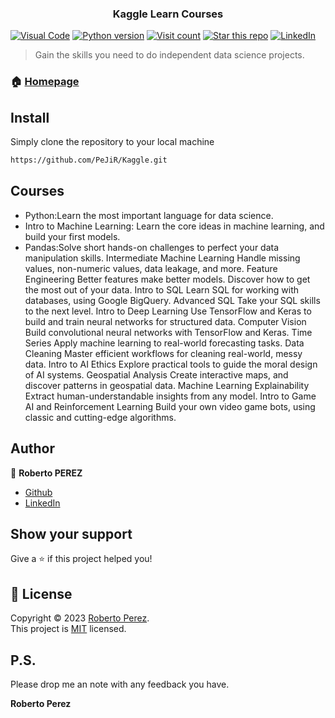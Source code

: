 <h3 align="center">Kaggle Learn Courses </h1>
<a href="https://vscode.dev/github/PeJiR/Kaggle.git" target="_blank"> <img border=0 src="https://img.shields.io/badge/Open%20in%20Visual%20Studio%20Code-blue" alt="Visual Code"></a>
<a href="https://github.com/PeJiR/Kaggle.git" target="_blank"> <img border=0 src="https://img.shields.io/badge/python-2.7,%203.6+-blue.svg?style=flat" alt="Python version"></a>
<a target="new" href="https://github.com/PeJiR/Kaggle.git"><img src="https://hits.seeyoufarm.com/api/count/incr/badge.svg?url=https%3A%2F%2Fgithub.com%2FPeJiR%2FKaggle.git&count_bg=%2379C83D&title_bg=%23555555&icon=&icon_color=%23E7E7E7&title=Views&edge_flat=false" alt="Visit count"/></a>
<a target="new" href="https://github.com/PeJiR/Calculation-of-employee-turnover-costs "><img border=0 src="https://img.shields.io/github/stars/Pejir/Kaggle .svg?style=social&label=Star&maxAge=60" alt="Star this repo"></a>
<a href="https://www.linkedin.com/in/pejir/" target="_blank"><img src="https://img.shields.io/badge/LinkedIn-blue?style=flat&logo=linkedin&labelColor=blue" alt="LinkedIn" /></a>

<!---
<p>
  <img alt="Version" src="https://img.shields.io/badge/version-pejir-blue.svg?cacheSeconds=2592000" />
  <a href="pejir" target="_blank">
    <img alt="Documentation" src="https://img.shields.io/badge/documentation-yes-brightgreen.svg" />
  </a>
  <a href="https://opensource.org/license/mit/" target="_blank">
    <img alt="License: MIT" src="https://img.shields.io/badge/License-MIT-yellow.svg" />
  </a>
  <a href="https://twitter.com/PerezPejir84" target="_blank">
    <img alt="Twitter: pejir" src="https://img.shields.io/twitter/follow/pejir.svg?style=social" />
  </a>
</p>
--->
> Gain the skills you need to do independent data science projects.
 


### 🏠 [Homepage](https://www.kaggle.com/robertoperezjimenenz)
<!---
### ✨ [Demo](pejir)
--->

## Install
Simply clone the repository to your local machine

```sh
https://github.com/PeJiR/Kaggle.git
```
## Courses
- Python:Learn the most important language for data science.
- Intro to Machine Learning: Learn the core ideas in machine learning, and build your first models.
- Pandas:Solve short hands-on challenges to perfect your data manipulation skills.
Intermediate Machine Learning
Handle missing values, non-numeric values, data leakage, and more.
Feature Engineering
Better features make better models. Discover how to get the most out of your data.
Intro to SQL
Learn SQL for working with databases, using Google BigQuery.
Advanced SQL
Take your SQL skills to the next level.
Intro to Deep Learning
Use TensorFlow and Keras to build and train neural networks for structured data.
Computer Vision
Build convolutional neural networks with TensorFlow and Keras.
Time Series
Apply machine learning to real-world forecasting tasks.
Data Cleaning
Master efficient workflows for cleaning real-world, messy data.
Intro to AI Ethics
Explore practical tools to guide the moral design of AI systems.
Geospatial Analysis
Create interactive maps, and discover patterns in geospatial data.
Machine Learning Explainability
Extract human-understandable insights from any model.
Intro to Game AI and Reinforcement Learning
Build your own video game bots, using classic and cutting-edge algorithms.


## Author

👤 **Roberto PEREZ**

<!---* Website: pejir
* [Twitter](https://twitter.com/pejir)--->
* [Github](https://github.com/pejir)
* [LinkedIn](https://linkedin.com/in/pejir)

<!---
## 🤝 Contributing

Contributions, issues and feature requests are welcome!<br />Feel free to check [issues page](pejir). You can also take a look at the [contributing guide](pejir).
---> 
 
## Show your support

Give a ⭐️ if this project helped you!

<!---
<a href="https://www.patreon.com/pejir">
  <img src="https://c5.patreon.com/external/logo/become_a_patron_button@2x.png" width="160">
</a>
--->

## 📝 License

Copyright © 2023 [Roberto Perez](https://github.com/PeJiR).<br />
This project is [MIT](https://opensource.org/license/mit/) licensed.


P.S.
------------

Please drop me an note with any feedback you have.

**Roberto Perez**
